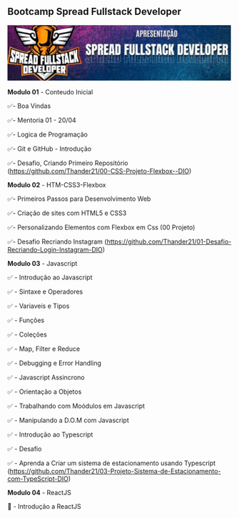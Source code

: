 ## Bootcamp Spread Fullstack Developer

![alt text](print.png)

**Modulo 01** - Conteudo Inicial

:white_check_mark:- Boa Vindas

:white_check_mark:- Mentoria 01 - 20/04

:white_check_mark:- Logica de Programação

:white_check_mark:- Git e GitHub - Introdução

:white_check_mark:- Desafio, Criando Primeiro Repositório (https://github.com/Thander21/00-CSS-Projeto-Flexbox--DIO)

**Modulo 02** - HTM-CSS3-Flexbox

:white_check_mark:- Primeiros Passos para Desenvolvimento Web

:white_check_mark:- Criação de sites com HTML5 e CSS3

:white_check_mark:- Personalizando Elementos com Flexbox em Css (00 Projeto)

:white_check_mark:- Desafio Recriando Instagram (https://github.com/Thander21/01-Desafio-Recriando-Login-Instagram-DIO)

**Modulo 03** - Javascript

:white_check_mark: - Introdução ao Javascript

:white_check_mark: - Sintaxe e Operadores

:white_check_mark: - Variaveis e Tipos

:white_check_mark: - Funções

:white_check_mark: - Coleções

:white_check_mark: - Map, Filter e Reduce

:white_check_mark: - Debugging e Error Handling

:white_check_mark: - Javascript Assincrono

:white_check_mark: - Orientação a Objetos

:white_check_mark: - Trabalhando com Moódulos em Javascript

:white_check_mark: - Manipulando a D.O.M com Javascript

:white_check_mark: - Introdução ao Typescript

:white_check_mark: - Desafio

:white_check_mark: - Aprenda a Criar um sistema de estacionamento usando Typescript (https://github.com/Thander21/03-Projeto-Sistema-de-Estacionamento-com-TypeScript-DIO)

**Modulo 04** - ReactJS

:black_square_button: - Introdução a ReactJS
